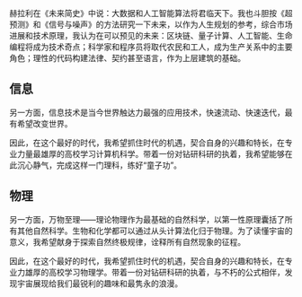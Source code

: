 赫拉利在《未来简史》中说：大数据和人工智能算法将君临天下。我也斗胆按《超预测》和《信号与噪声》的方法研究一下未来，以作为人生规划的参考，综合市场进展和技术原理，我认为在可以预见的未来：区块链、量子计算、人工智能、生命编程将成为技术奇点；科学家和程序员将取代农民和工人，成为生产关系中的主要角色；理性的代码构建法律、契约甚至语言，作为上层建筑的基础。

## 信息

另一方面，信息技术是当今世界触达力最强的应用技术，快速流动、快速迭代，最有希望改变世界。

因此，在这个最好的时代，我希望抓住时代的机遇，契合自身的兴趣和特长，在专业力量最雄厚的高校学习计算机科学。带着一份对钻研科研的执着，我希望能够在此沉心静气，完成这样一门理科，练好“童子功”。

<!--缺少专业具体学什么的内容-->

## 物理

另一方面，万物至理——理论物理作为最基础的自然科学，以第一性原理囊括了所有其他自然科学。生物和化学都可以通过从头计算法化归于物理。为了读懂宇宙的意义，我希望献身于探索自然终极规律，诠释所有自然现象的征程。

因此，在这个最好的时代，我希望抓住时代的机遇，契合自身的兴趣和特长，在专业力雄厚的高校学习物理学。带着一份对钻研科研的执着，与不朽的公式相伴，发现宇宙展现给我们最锐利的趣味和最隽永的浪漫。

<!--缺少专业具体学什么的内容-->
